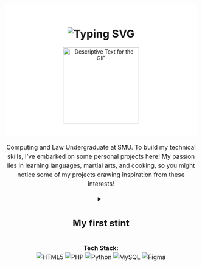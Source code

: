 <div align="center" style="background-color: #ffffff; padding: 20px;">
    <h1>
        <img 
            src="https://readme-typing-svg.herokuapp.com?font=Jetbrains+mono&size=40&duration=3000&color=000000&background=FFFFFF&center=true&vCenter=true&width=600&lines=Hello!..+I'm+Astin;This+is..;..my+Github..;Currently+trying..;..things+out..😆" 
            alt="Typing SVG" 
        />
    </h1>
    <p>
        <img src="https://media.tenor.com/55GQW08LWVsAAAAC/scratch-running.gif" alt="Descriptive Text for the GIF" width="200" />
    </p>
</div>

<!-- Intro and summary text block -->
<div style="text-align: center; max-width: 600px; margin: auto; line-height: 1.5; font-size: 16px;">
  <p>
    Computing and Law Undergraduate at SMU.
    To build my technical skills, I’ve embarked on some personal projects here!
    My passion lies in learning languages, martial arts, and cooking,
    so you might notice some of my projects drawing inspiration from these interests!
  </p>

  <details>
    <summary align="center">
      <h2>My first stint</h2>
    </summary>
    <p>
      If you're wondering about my profile picture, the Scratch cat represents my initial encounters with coding, which started in primary and secondary school when the school occasionally brought in Scratch vendors to spark interest. I didn't find coding particularly interesting then, but eventually found the appeal after entering university, with my first programming language being Python (hence the cat and Python). Signifying a journey full of firsts, I hope to explore novel ideas and projects here.
    </p>
  </details>

**Tech Stack:**  
 <img src="https://img.shields.io/badge/html5-%23E34F26.svg?style=for-the-badge&logo=html5" alt="HTML5" />
<img src="https://img.shields.io/badge/php-%23777BB4.svg?style=for-the-badge&logo=php" alt="PHP" />
<img src="https://img.shields.io/badge/python-3670A0.svg?style=for-the-badge&logo=python" alt="Python" />
<img src="https://img.shields.io/badge/mysql-4479A1.svg?style=for-the-badge&logo=mysql" alt="MySQL" />
<img src="https://img.shields.io/badge/figma-%23F24E1F.svg?style=for-the-badge&logo=figma" alt="Figma" />

  </div>
